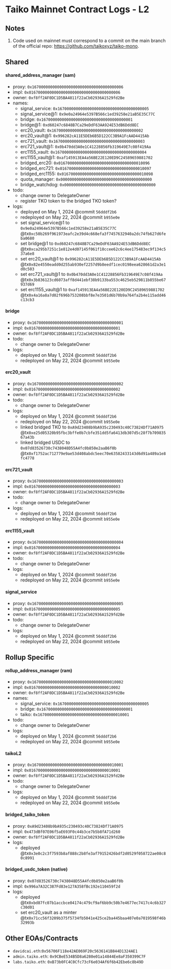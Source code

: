 # Taiko Mainnet Contract Logs - L2

## Notes

1. Code used on mainnet must correspond to a commit on the main branch of the official repo: https://github.com/taikoxyz/taiko-mono.

## Shared

#### shared_address_manager (sam)

- proxy: `0x1670000000000000000000000000000000000006`
- impl: `0x0167000000000000000000000000000000000006`
- owner: `0xf8ff2AF0DC1D5BA4811f22aCb02936A1529fd2Be`
- names:
  - signal_service: `0x1670000000000000000000000000000000000005`
  - signal_service@1: `0x9e0a24964e5397B566c1ed39258e21aB5E35C77C`
  - bridge: `0x1670000000000000000000000000000000000001`
  - bridge@1: `0xd60247c6848B7Ca29eDdF63AA924E53dB6Ddd8EC`
  - erc20_vault: `0x1670000000000000000000000000000000000002`
  - erc20_vault@1: `0x996282cA11E5DEb6B5D122CC3B9A1FcAAD4415Ab`
  - erc721_vault: `0x1670000000000000000000000000000000000003`
  - erc721_vault@1: `0x0b470dd3A0e1C41228856Fb319649E7c08f419Aa`
  - erc1155_vault: `0x1670000000000000000000000000000000000004`
  - erc1155_vault@1: `0xaf145913EA4a56BE22E120ED9C24589659881702`
  - bridged_erc20: `0x0167000000000000000000000000000000010096`
  - bridged_erc721: `0x0167000000000000000000000000000000010097`
  - bridged_erc1155: `0x0167000000000000000000000000000000010098`
  - quota_manager: `0x0000000000000000000000000000000000000000`
  - bridge_watchdog: `0x0000000000000000000000000000000000000000`
- todo:
  - change owner to DelegateOwner
  - register TKO token to the bridged TKO token?
- logs:
  - deployed on May 1, 2024 @commit `56dddf2b6`
  - redeployed on May 22, 2024 @commit `b955e0e`
  - set signal_service@1 to `0x9e0a24964e5397B566c1ed39258e21aB5E35C77C` @tx`0xc50b269f961973eafc2e39d4c668efa3f7457632940a2dc74fb627d6feba0680`
  - set bridge@1 to `0xd60247c6848B7Ca29eDdF63AA924E53dB6Ddd8EC` @tx`0xca295b7251c1e812e4d07145f061f18ccee62c6c4ee175483ec9f134c537a6e8`
  - set erc20_vault@1 to `0x996282cA11E5DEb6B5D122CC3B9A1FcAAD4415Ab` @tx`0x82e4550eadd0d255ab930ef2257d9b8eedf1cec0198eea628661d2a3e1d0c503`
  - set erc721_vault@1 to `0x0b470dd3A0e1C41228856Fb319649E7c08f419Aa` @tx`0x3b836123cd6073aff8d441ebf38b9133ba553c4625eb529811b855be67937d69`
  - set erc1155_vault@1 to `0xaf145913EA4a56BE22E120ED9C24589659881702` @tx`0x4a16a8a7d02f696b753208bbf8e7e3501d6b70b9a764fa2b4e115add46c13cb3`

#### bridge

- proxy: `0x1670000000000000000000000000000000000001`
- impl: `0x0167000000000000000000000000000000000001`
- owner: `0xf8ff2AF0DC1D5BA4811f22aCb02936A1529fd2Be`
- todo:
  - change owner to DelegateOwner
- logs:
  - deployed on May 1, 2024 @commit `56dddf2b6`
  - redeployed on May 22, 2024 @commit `b955e0e`

#### erc20_vault

- proxy: `0x1670000000000000000000000000000000000002`
- impl: `0x0167000000000000000000000000000000000002`
- owner: `0xf8ff2AF0DC1D5BA4811f22aCb02936A1529fd2Be`
- todo:
  - change owner to DelegateOwner
- logs:
  - deployed on May 1, 2024 @commit `56dddf2b6`
  - redeployed on May 22, 2024 @commit `b955e0e`
  - linked bridged TKO to `0xA9d23408b9bA935c230493c40C73824Df71A0975` @tx`0xe25d05320b95fbc3bffe0b7cbfe351dd5fa6413db307d5c28f7b70983567a43b`
  - linked bridged USDC to `0x07d83526730c7438048D55A4fc0b850e2aaB6f0b` @tx`0xf1752ac712779e9ae53d408abdc5eec70e63582433143d6d91a489a1e8fc4778`

#### erc721_vault

- proxy: `0x1670000000000000000000000000000000000003`
- impl: `0x0167000000000000000000000000000000000003`
- owner: `0xf8ff2AF0DC1D5BA4811f22aCb02936A1529fd2Be`
- todo:
  - change owner to DelegateOwner
- logs:
  - deployed on May 1, 2024 @commit `56dddf2b6`
  - redeployed on May 22, 2024 @commit `b955e0e`

#### erc1155_vault

- proxy: `0x1670000000000000000000000000000000000004`
- impl: `0x0167000000000000000000000000000000000004`
- owner: `0xf8ff2AF0DC1D5BA4811f22aCb02936A1529fd2Be`
- todo:
  - change owner to DelegateOwner
- logs:
  - deployed on May 1, 2024 @commit `56dddf2b6`
  - redeployed on May 22, 2024 @commit `b955e0e`

#### signal_service

- proxy: `0x1670000000000000000000000000000000000005`
- impl: `0x0167000000000000000000000000000000000005`
- owner: `0xf8ff2AF0DC1D5BA4811f22aCb02936A1529fd2Be`
- todo:
  - change owner to DelegateOwner
- logs:
  - deployed on May 1, 2024 @commit `56dddf2b6`
  - redeployed on May 22, 2024 @commit `b955e0e`

## Rollup Specific

#### rollup_address_manager (ram)

- proxy: `0x1670000000000000000000000000000000010002`
- impl: `0x0167000000000000000000000000000000010002`
- owner: `0xf8ff2AF0DC1D5BA4811f22aCb02936A1529fd2Be`
- names:
  - signal_service: `0x1670000000000000000000000000000000000005`
  - bridge: `0x1670000000000000000000000000000000000001`
  - taiko: `0x1670000000000000000000000000000000010001`
- todo:
  - change owner to DelegateOwner
- logs:
  - deployed on May 1, 2024 @commit `56dddf2b6`
  - redeployed on May 22, 2024 @commit `b955e0e`

#### taikoL2

- proxy: `0x1670000000000000000000000000000000010001`
- impl: `0x0167000000000000000000000000000000010001`
- owner: `0xf8ff2AF0DC1D5BA4811f22aCb02936A1529fd2Be`
- todo:
  - change owner to DelegateOwner
- logs:
  - deployed on May 1, 2024 @commit `56dddf2b6`
  - redeployed on May 22, 2024 @commit `b955e0e`

#### bridged_taiko_token

- proxy: `0xA9d23408b9bA935c230493c40C73824Df71A0975`
- impl: `0x473dBf07E06f5aE693F0c44b3ce7b5b8fA71d260`
- owner: `0xf8ff2AF0DC1D5BA4811f22aCb02936A1529fd2Be`
- logs:
  - deployed @tx`0x3e0c2c3f7593b8af888c2b8fe3af79152426bdf2d0529f058722ae08c80c8991`

#### bridged_usdc_token (native)

- proxy: `0x07d83526730c7438048D55A4fc0b850e2aaB6f0b`
- impl: `0x996a7A32C387Fd83e127A358fBc192e110459f2d`
- logs:
  - deployed @tx`0xbd87fc07b1accbce04174c479cf9af6bb9c50b7e4677ec7417c4c6b327c30d01`
  - set erc20_vault as a minter @tx`0x71cc56f3209b375f5734fb5041e425ce2ba445baa407e0a7019598f46b32993b`

## Other EOAs/Contracts

- `davidcai.eth`:`0x56706F118e42AE069F20c5636141B844D1324AE1`
- `admin.taiko.eth`: `0x9CBeE534B5D8a6280e01a14844Ee8aF350399C7F`
- `labs.taiko.eth`: `0xB73b0FC4C0Cfc73cF6e034Af6f6b42Ebe6c8b49D`

